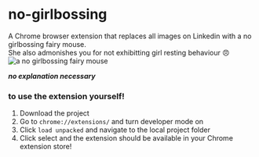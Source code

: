 # no-girlbossing

A Chrome browser extension that replaces all images on Linkedin with a no girlbossing fairy mouse. <br/>
She also admonishes you for not exhibitting girl resting behaviour 😠
![a no girlbossing fairy mouse](https://i.imgur.com/neRF63i.jpg)

**_no explanation necessary_**

### to use the extension yourself!
1. Download the project
2. Go to `chrome://extensions/` and turn developer mode on
3. Click `load unpacked` and navigate to the local project folder
4. Click select and the extension should be available in your Chrome extension store! 
